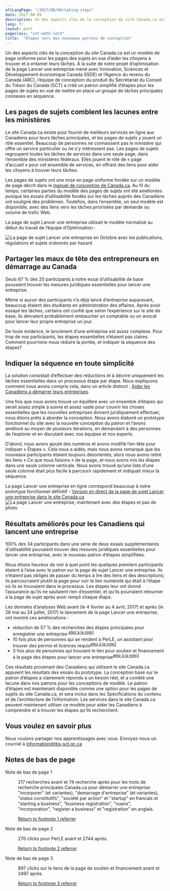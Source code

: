 ```yaml
---
altLangPage: "/2017/08/09/taking-steps"
date: 2017-08-09
description: Un des aspects clés de la conception du site Canada.ca est un modèle de page uniforme pour les pages des sujets en vue d’aider les citoyens à trouver et à entamer leurs tâches.
lang: fr
layout: post
pageclass: "cnt-wdth-lmtd"
title:  "Étapes vers des nouveaux patrons de conception"
---
```


Un des aspects clés de la conception du site Canada.ca est un modèle de page uniforme pour les pages des sujets en vue d’aider les citoyens à trouver et à entamer leurs tâches. À la suite de notre projet d’optimisation de la page Lancer une entreprise mené avec Innovation, Sciences et Développement économique Canada (ISDE) et l’Agence du revenu du Canada (ARC), l’équipe de conception du produit du Secrétariat du Conseil du Trésor du Canada (SCT) a créé un patron simplifié d’étapes pour les pages de sujets en vue de mettre en place un groupe de tâches principales connexes en séquence.

## Les pages de sujets comblent les lacunes entre les ministères

Le site Canada.ca existe pour fournir de meilleurs services en ligne aux Canadiens pour leurs tâches principales, et les pages de sujets y jouent un rôle essentiel. Beaucoup de personnes ne connaissent pas le ministère qui offre un service particulier ou ne s’y intéressent pas. Les pages de sujets regroupent toutes les tâches de services dans une seule page, dans l’ensemble des ministères fédéraux. Elles jouent le rôle de «&nbsp;page d’accueil&nbsp;» pour cet ensemble de services, en offrant des liens pour aider les citoyens à trouver leurs tâches.

Les pages de sujets ont une mise en page uniforme fondée sur un modèle de page décrit dans le [manuel de conception de Canada.ca](https://www.canada.ca/fr/secretariat-conseil-tresor/services/communications-gouvernementales/specifications-contenu-architecture-information-canada.html). Au fil du temps, certaines parties du modèle des pages de sujets ont été améliorées puisque les essais d’utilisabilité fondés sur les tâches auprès des Canadiens ont souligné des problèmes. Toutefois, dans l’ensemble, un seul modèle est disponible, avec des liens vers les tâches priorisées par demande ou volume de trafic Web.

La page de sujet Lancer une entreprise utilisait le modèle normalisé au début du travail de l’équipe d’Optimisation&nbsp;:

<img class="img-responsive" alt="La page de sujet Lancer une entreprise en Octobre avec les publications, régulations et sujets ordonnés par hazard" src="/images/Sujet_lancer_Oct2016_567x573.png">

## Partager les maux de tête des entrepreneurs en démarrage au Canada

<div class="well panel">Seuls 67&nbsp;% des 20 participants à notre essai d’utilisabilité de base pouvaient trouver les mesures juridiques essentielles pour lancer une entreprise.</div>

Même si aucun des participants n’a déjà lancé d’entreprise auparavant, beaucoup étaient des étudiants en administration des affaires. Après avoir essayé les tâches, certains ont confié que selon l’expérience sur le site de base, ils devraient probablement embaucher un comptable ou un avocat pour lancer leur propre entreprise un jour.

De toute évidence, le lancement d’une entreprise est assez complexe. Pour trop de nos participants, les étapes essentielles n’étaient pas claires. Comment pourrions-nous réduire la portée, et indiquer la séquence des étapes?

## Indiquer la séquence en toute simplicité

La solution consistait d’effectuer des réductions et à décrire uniquement les tâches essentielles dans un processus étape par étape. Nous expliquons comment nous avons compris cela, dans un article distinct&nbsp;:
[Aider les Canadiens a démarrer leurs entreprises](https://canada-ca.github.io/category/2017/08/15/Demarrer_une_entreprise.html).

Une fois que nous avons trouvé un équilibre avec un ensemble d’étapes qui serait assez simple à suivre et assez vaste pour couvrir les choses essentielles que les nouvelles entreprises doivent juridiquement effectuer, nous étions prêts à aborder la conception. Nous avons élaboré un prototype fonctionnel du site avec la nouvelle conception du patron et l’avons amélioré au moyen de plusieurs itérations, en demandant à des personnes de l’explorer et en discutant avec nos équipes et nos experts.

D’abord, nous avons ajouté des numéros et avons modifié l’en-tête pour indiquer «&nbsp;Étapes&nbsp;». Cela nous a aidés, mais nous avons remarqué que les nouveaux participants étaient toujours désorientés; alors nous avons retiré les liens «&nbsp;Ce que nous faisons&nbsp;» de la page, et nous avons mis les étapes dans une seule colonne verticale. Nous avons trouvé qu’une liste d’une seule colonne était plus facile à parcourir rapidement et indiquait mieux la séquence.

La page Lancer une entreprise en ligne correspond beaucoup à notre prototype fonctionnel définitif - [Version en direct de la page de sujet Lancer une entreprise dans le site Canada.ca](https://www.canada.ca/fr/services/entreprises/lancer.html)
<img class="img-responsive" alt="La page Lancer une entreprise, maintenant avec des étapes et pas de photo" src="/images/Sujet_lancer_Aout2017_599x494.png">

## Résultats améliorés pour les Canadiens qui lancent une entreprise

<div class="well panel">100% des 34 participants dans une série de deux essais supplémentaires d’utilisabilité pouvaient trouver des mesures juridiques essentielles pour lancer une entreprise, avec le nouveau patron d’étapes simplifiées.</div>

Nous étions heureux de voir à quel point les quelques premiers participants étaient à l’aise avec le patron sur la page de sujet Lancer une entreprise. Ils n’étaient pas obligés de passer du temps à lire des liens et des descriptions; ils parcourraient plutôt la page pour voir le lien numéroté qui était à l’étape où ils se trouvaient dans le processus. Les étapes leur ont donné l’assurance qu’ils ne sautaient rien d’essentiel, et qu’ils pourraient retourner à la page de sujet après avoir rempli chaque étape.

Les données d’analyses Web avant (le 4 fevrier au 4 avril, 2017) et après (le 26 mai au 24 juillet, 2017) le lancement de la page Lancer une entreprise, ont montré ces améliorations&nbsp;:
- réduction de 57&nbsp;% des recherches des étapes principales pour enregistrer une entreprise <sup id="footnotemark1"><a class="fn-lnk" href="#myfootnote1"><span class="wb-invisible">allez à la note</span>1</a></sup>
- 10 fois plus de personnes qui se rendent à PerLE, un assistant pour trouver des permis et licences requis<sup id="footnotemark2"><a class="fn-lnk" href="#myfootnote2"><span class="wb-invisible">allez à la note</span>2</a></sup>
- 3 fois plus de personnes qui trouvent le lien pour soutien et financement à la page des étapes pour lancer une entreprise<sup id="footnotemark3"><a class="fn-lnk" href="#myfootnote3"><span class="wb-invisible">allez à la note</span>3</a></sup>

Ces résultats provenant des Canadiens qui utilisent le site Canada.ca appuient les résultats des essais du prototype. La conception basé sur le patron d’étapes a clairement répondu à un besoin réel, et a comblé une lacune dans nos patrons pour les conceptions de modèle. Le patron d’étapes est maintenant disponible comme une option pour les pages de sujets du site Canada.ca, et sera inclus dans les Spécifications du contenu et de l’architecture de l’information. Les services dans le site Canada.ca peuvent maintenant utiliser ce modèle pour aider les Canadiens à comprendre et à trouver les étapes qu’ils recherchent.

## Vous voulez en savoir plus

Nous voulons  partager nos apprentissages avec vous. Envoyez-nous un courriel à information@tbs-sct.gc.ca

<aside class="wb-fnote" role="note">
	<h2 id="fn">Notes de bas de page</h2>
	<dl>
		<dt id="fnbS-dt">Note de bas de page 1</dt>
		<dd aria-labelledby="fnbS-dt" tabindex="-1" id="myfootnote1">
			<p>217 recherches avant et 74 recherche après pour les mots de recherche principales Canada.ca pour démarrer une entreprise: "incorporer" (et variantes), "demarrage d'entreprise" (et variantes), "status constitutifs", "société par action" et "startup" en francais et "starting a business", "business registration", "nuans", "incorporation", "register a business" et "registration" en anglais.</p>
			<p class="fn-rtn"><a href="#footnotemark1"><span class="wb-inv">Return to footnote</span> 1<span class="wb-inv"> referrer</span></a></p>
		</dd>
		<dt id="fnbS-dt">Note de bas de page 2</dt>
		<dd aria-labelledby="fnbS-dt" tabindex="-1" id="myfootnote2">
			<p>270 clicks pour PerLE avant et 2744 après.</p>
			<p class="fn-rtn"><a href="#footnotemark2"><span class="wb-inv">Return to footnote</span> 2<span class="wb-inv"> referrer</span></a></p>
		</dd>
		<dt id="fnbS-dt">Note de bas de page 3</dt>
		<dd aria-labelledby="fnbS-dt" tabindex="-1" id="myfootnote3">
			<p>897 clicks sur le liens de la page de soutien et financement avant et 3497 après.</p>
			<p class="fn-rtn"><a href="#footnotemark3"><span class="wb-inv">Return to footnote</span> 3<span class="wb-inv"> referrer</span></a></p>
		</dd>
	</dl>
</aside>
